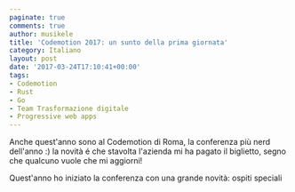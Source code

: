 ```yaml
---
paginate: true
comments: true
author: musikele
title: 'Codemotion 2017: un sunto della prima giornata'
category: Italiano
layout: post
date: '2017-03-24T17:10:41+00:00'
tags:
- Codemotion
- Rust
- Go
- Team Trasformazione digitale
- Progressive web apps
---
```



Anche quest'anno sono al Codemotion di Roma, la conferenza più nerd dell'anno :) la novità é che stavolta l'azienda mi ha pagato il biglietto, segno che qualcuno vuole che mi aggiorni!

Quest'anno ho iniziato la conferenza con una grande novità: ospiti speciali